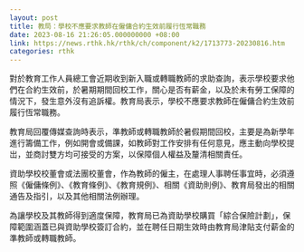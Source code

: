 ```yaml
---
layout: post
title: 教局：學校不應要求教師在僱傭合約生效前履行恆常職務
date: 2023-08-16 21:26:05.000000000 +08:00
link: https://news.rthk.hk/rthk/ch/component/k2/1713773-20230816.htm
categories: rthk
---
```


對於教育工作人員總工會近期收到新入職或轉職教師的求助查詢，表示學校要求他們在合約生效前，於暑期期間回校工作，關心是否有薪金，以及於未有勞工保障的情況下，發生意外沒有追訴權。教育局表示，學校不應要求教師在僱傭合約生效前履行恆常職務。

教育局回覆傳媒查詢時表示，準教師或轉職教師於暑假期間回校，主要是為新學年進行籌備工作，例如開會或備課，如教師對工作安排有任何意見，應主動向學校提岀，並商討雙方均可接受的方案，以保障個人權益及釐清相關責任。

資助學校校董會或法團校董會，作為教師的僱主，在處理人事聘任事宜時，必須遵照《僱傭條例》、《教育條例》、《教育規例》、相關《資助則例》、教育局發出的相關通告及指引，以及其他相關法例辦理。

為讓學校及其教師得到適度保障，教育局已為資助學校購買「綜合保險計劃」，保障範圍涵蓋已與資助學校簽訂合約，並在聘任日期生效時由教育局津貼支付薪金的準教師或轉職教師。
